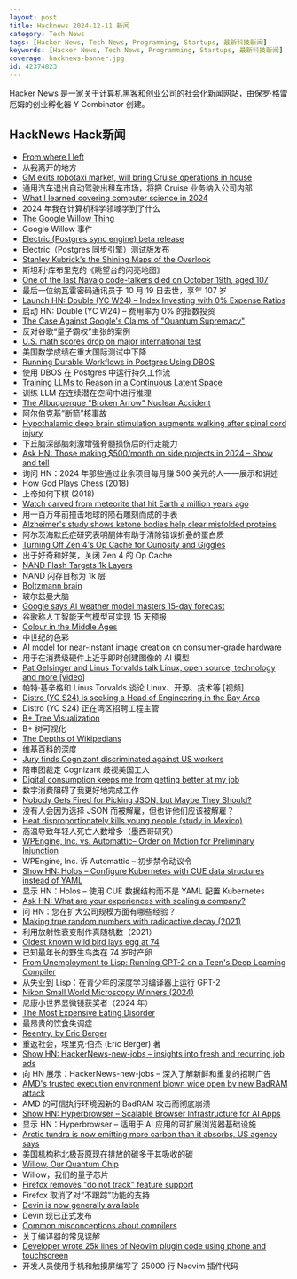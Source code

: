 ```yaml
---
layout: post
title: Hacknews 2024-12-11 新闻
category: Tech News
tags: [Hacker News, Tech News, Programming, Startups, 最新科技新闻]
keywords: [Hacker News, Tech News, Programming, Startups, 最新科技新闻]
coverage: hacknews-banner.jpg
id: 42374823
---
```


Hacker News 是一家关于计算机黑客和创业公司的社会化新闻网站，由保罗·格雷厄姆的创业孵化器 Y Combinator 创建。

## HackNews Hack新闻

- [From where I left](https://antirez.com/news/144)
- 从我离开的地方
- [GM exits robotaxi market, will bring Cruise operations in house](https://www.cnbc.com/2024/12/10/gm-halts-funding-of-robotaxi-development-by-cruise.html)
- 通用汽车退出自动驾驶出租车市场，将把 Cruise 业务纳入公司内部
- [What I learned covering computer science in 2024](https://mailchi.mp/quantamagazine.org/why-colliding-particles-reveal-reality-4865746?e=4ee9db7d79)
- 2024 年我在计算机科学领域学到了什么
- [The Google Willow Thing](https://scottaaronson.blog/?p=8525)
- Google Willow 事件
- [Electric (Postgres sync engine) beta release](https://electric-sql.com/blog/2024/12/10/electric-beta-release)
- Electric（Postgres 同步引擎）测试版发布
- [Stanley Kubrick's the Shining Maps of the Overlook](https://idyllopuspress.com/idyllopus/film/sh_maps.htm)
- 斯坦利·库布里克的《眺望台的闪亮地图》
- [One of the last Navajo code-talkers died on October 19th, aged 107](https://www.economist.com/obituary/2024/12/05/john-kinsel-used-his-own-language-to-fool-the-japanese)
- 最后一位纳瓦霍密码通讯员于 10 月 19 日去世，享年 107 岁
- [Launch HN: Double (YC W24) – Index Investing with 0% Expense Ratios]()
- 启动 HN: Double (YC W24) – 费用率为 0% 的指数投资
- [The Case Against Google's Claims of "Quantum Supremacy"](https://gilkalai.wordpress.com/2024/12/09/the-case-against-googles-claims-of-quantum-supremacy-a-very-short-introduction/)
- 反对谷歌“量子霸权”主张的案例
- [U.S. math scores drop on major international test](https://www.chalkbeat.org/2024/12/04/timss-international-test-result-us-math-scores-decline-post-pandemic/)
- 美国数学成绩在重大国际测试中下降
- [Running Durable Workflows in Postgres Using DBOS](https://supabase.com/blog/durable-workflows-in-postgres-dbos)
- 使用 DBOS 在 Postgres 中运行持久工作流
- [Training LLMs to Reason in a Continuous Latent Space](https://arxiv.org/abs/2412.06769)
- 训练 LLM 在连续潜在空间中进行推理
- [The Albuquerque "Broken Arrow" Nuclear Accident](https://lflank.wordpress.com/2024/12/10/the-albuquerque-broken-arrow-nuclear-accident/)
- 阿尔伯克基“断箭”核事故
- [Hypothalamic deep brain stimulation augments walking after spinal cord injury](https://www.nature.com/articles/s41591-024-03306-x)
- 下丘脑深部脑刺激增强脊髓损伤后的行走能力
- [Ask HN: Those making $500/month on side projects in 2024 – Show and tell]()
- 询问 HN：2024 年那些通过业余项目每月赚 500 美元的人——展示和讲述
- [How God Plays Chess (2018)](https://en.chessbase.com/post/how-god-plays-chess)
- 上帝如何下棋 (2018)
- [Watch carved from meteorite that hit Earth a million years ago](https://www.cnn.com/2024/12/05/style/toledano-chan-meteorite-watch-b1m/index.html)
- 用一百万年前撞击地球的陨石雕刻而成的手表
- [Alzheimer's study shows ketone bodies help clear misfolded proteins](https://www.genengnews.com/topics/translational-medicine/ketone-body-role-in-regulating-misfolded-proteins-may-inform-strategies-targeting-aging-alzheimers-disease/)
- 阿尔茨海默氏症研究表明酮体有助于清除错误折叠的蛋白质
- [Turning Off Zen 4's Op Cache for Curiosity and Giggles](https://chipsandcheese.com/p/turning-off-zen-4s-op-cache-for-curiosity)
- 出于好奇和好笑，关闭 Zen 4 的 Op Cache
- [NAND Flash Targets 1k Layers](https://semiengineering.com/nand-flash-targets-1000-layers/)
- NAND 闪存目标为 1k 层
- [Boltzmann brain](https://en.wikipedia.org/wiki/Boltzmann_brain)
- 玻尔兹曼大脑
- [Google says AI weather model masters 15-day forecast](https://phys.org/news/2024-12-google-ai-weather-masters-day.html)
- 谷歌称人工智能天气模型可实现 15 天预报
- [Colour in the Middle Ages](https://www.medievalists.net/2024/06/colour-middle-ages/)
- 中世纪的色彩
- [AI model for near-instant image creation on consumer-grade hardware](https://www.surrey.ac.uk/news/surrey-announces-worlds-first-ai-model-near-instant-image-creation-consumer-grade-hardware)
- 用于在消费级硬件上近乎即时创建图像的 AI 模型
- [Pat Gelsinger and Linus Torvalds talk Linux, open source, technology and more [video]](https://www.youtube.com/watch?v=0m4hlWx7oRk)
- 帕特·基辛格和 Linus Torvalds 谈论 Linux、开源、技术等 [视频]
- [Distro (YC S24) is seeking a Head of Engineering in the Bay Area](https://www.ycombinator.com/companies/distro/jobs/XGMjSPe-head-of-engineering)
- Distro (YC S24) 正在湾区招聘工程主管
- [B+ Tree Visualization](https://www.cs.usfca.edu/~galles/visualization/BPlusTree.html)
- B+ 树可视化
- [The Depths of Wikipedians](https://asteriskmag.com/issues/08/the-depths-of-wikipedians)
- 维基百科的深度
- [Jury finds Cognizant discriminated against US workers](https://www.bloomberg.com/graphics/2024-cognizant-h1b-visas-discriminates-us-workers/)
- 陪审团裁定 Cognizant 歧视美国工人
- [Digital consumption keeps me from getting better at my job](http://sibervepunk.com/digital-consumption.html)
- 数字消费阻碍了我更好地完成工作
- [Nobody Gets Fired for Picking JSON, but Maybe They Should?](https://mcyoung.xyz/2024/12/10/json-sucks/)
- 没有人会因为选择 JSON 而被解雇，但也许他们应该被解雇？
- [Heat disproportionately kills young people (study in Mexico)](https://www.science.org/doi/10.1126/sciadv.adq3367)
- 高温导致年轻人死亡人数增多（墨西哥研究）
- [WPEngine, Inc. vs. Automattic– Order on Motion for Preliminary Injunction](https://www.courtlistener.com/docket/69221176/64/wpengine-inc-v-automattic-inc/)
- WPEngine, Inc. 诉 Automattic – 初步禁令动议令
- [Show HN: Holos – Configure Kubernetes with CUE data structures instead of YAML](https://holos.run/docs/v1alpha5/tutorial/overview/)
- 显示 HN：Holos – 使用 CUE 数据结构而不是 YAML 配置 Kubernetes
- [Ask HN: What are your experiences with scaling a company?]()
- 问 HN：您在扩大公司规模方面有哪些经验？
- [Making true random numbers with radioactive decay (2021)](https://partofthething.com/thoughts/making-true-random-numbers-with-radioactive-decay/)
- 利用放射性衰变制作真随机数（2021）
- [Oldest known wild bird lays egg at 74](https://www.bbc.co.uk/news/articles/c86w9n4jlvwo)
- 已知最年长的野生鸟类在 74 岁时产卵
- [From Unemployment to Lisp: Running GPT-2 on a Teen's Deep Learning Compiler](https://github.com/hikettei/Caten)
- 从失业到 Lisp：在青少年的深度学习编译器上运行 GPT-2
- [Nikon Small World Microscopy Winners (2024)](https://www.nikonsmallworld.com/galleries/2024-small-world-in-motion-competition)
- 尼康小世界显微镜获奖者（2024 年）
- [The Most Expensive Eating Disorder](https://desmolysium.com/bryan-johnson-the-worlds-most-expensive-eating-disorder/)
- 最昂贵的饮食失调症
- [Reentry, by Eric Berger](https://www.thepsmiths.com/p/review-reentry-by-eric-berger)
- 重返社会，埃里克·伯杰 (Eric Berger) 著
- [Show HN: HackerNews-new-jobs – insights into fresh and recurring job ads](https://github.com/nemanjam/hn-new-jobs)
- 向 HN 展示：HackerNews-new-jobs – 深入了解新鲜和重复的招聘广告
- [AMD's trusted execution environment blown wide open by new BadRAM attack](https://arstechnica.com/information-technology/2024/12/new-badram-attack-neuters-security-assurances-in-amd-epyc-processors/)
- AMD 的可信执行环境因新的 BadRAM 攻击而彻底崩溃
- [Show HN: Hyperbrowser – Scalable Browser Infrastructure for AI Apps](https://www.hyperbrowser.ai/)
- 显示 HN：Hyperbrowser – 适用于 AI 应用的可扩展浏览器基础设施
- [Arctic tundra is now emitting more carbon than it absorbs, US agency says](https://www.theguardian.com/world/2024/dec/10/arctic-tundra-carbon-shift)
- 美国机构称北极苔原现在排放的碳多于其吸收的碳
- [Willow, Our Quantum Chip](https://blog.google/technology/research/google-willow-quantum-chip/)
- Willow，我们的量子芯片
- [Firefox removes "do not track" feature support](https://windowsreport.com/mozilla-firefox-removes-do-not-track-feature-support-heres-what-it-means-for-your-privacy/)
- Firefox 取消了对“不跟踪”功能的支持
- [Devin is now generally available](https://www.cognition.ai/blog/devin-generally-available)
- Devin 现已正式发布
- [Common misconceptions about compilers](https://sbaziotis.com/compilers/common-misconceptions-about-compilers.html)
- 关于编译器的常见误解
- [Developer wrote 25k lines of Neovim plugin code using phone and touchscreen](https://old.reddit.com/r/neovim/comments/1h7vhmg/bro_been_developing_his_2k_star_plugin_on_a/)
- 开发人员使用手机和触摸屏编写了 25000 行 Neovim 插件代码

